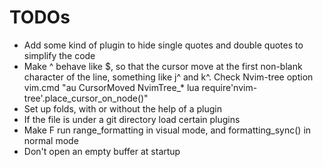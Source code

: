 # TODOs
- Add some kind of plugin to hide single quotes and double quotes to simplify
  the code
- Make ^ behave like \$, so that the cursor move at the first non-blank
  character of the line, something like j^ and k^.  Check Nvim-tree option
  vim.cmd "au CursorMoved NvimTree_* lua
  require'nvim-tree'.place_cursor_on_node()"
- Set up folds, with or without the help of a plugin
- If the file is under a git directory load certain plugins
- Make <Leader>F run range_formatting in visual mode, and formatting_sync() in
  normal mode
- Don't open an empty buffer at startup
